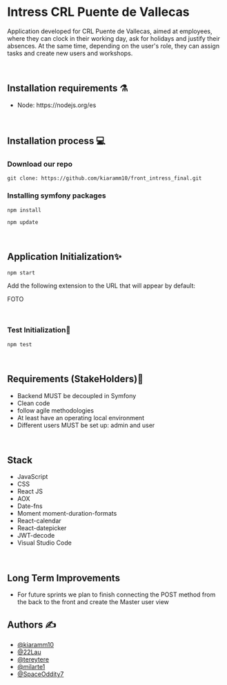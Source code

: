 # Intress CRL Puente de Vallecas
<p>Application developed for CRL Puente de Vallecas, aimed at employees, where they can clock in their working day, ask for holidays and justify their absences. At the same time, depending on the user's role, they can assign tasks and create new users and workshops.</p>
<br>

<h2>Installation requirements ⚗️</h2>
<ul>
  <li>Node: https://nodejs.org/es</li>
</ul>
<br>
<h2>Installation process 💻</h2>

<h3>Download our  repo</h3>


```
git clone: https://github.com/kiaramm10/front_intress_final.git
```


<h3>Installing symfony packages</h3>

```
npm install
```

```
npm update
```

<br>
<h2>Application Initialization✨</h2>

```
npm start
```

<p>Add the following extension to the URL that will appear by default: </p>

FOTO



<br>
<h3> Test Initialization🏅 </h3>

```
npm test
```
   

<br>
<h2> Requirements (StakeHolders)🔬</h2>
<ul>
  <li>Backend MUST be decoupled in Symfony</li>
  <li>Clean code</li>
  <li>follow agile methodologies</li>
  <li>At least have an operating local environment </li>
  <liA CRUD MUST be made for the different users.</li>
  <li>Different users MUST be set up: admin and user</li>
</ul>
<br>
<h2>Stack</h2>
<ul>
  <li>JavaScript</li>
  <li>CSS</li>
  <li>React JS</li>
  <li>AOX</li>
  <li>Date-fns</li>
  <li>Moment moment-duration-formats</li>
  <li>React-calendar</li>
  <li>React-datepicker</li>
  <li>JWT-decode</li>
  <li>Visual Studio Code</li>
</ul>
<br>



<h2>Long Term Improvements  </h2>
<ul>
  <li>For future sprints we plan to finish connecting the POST method from the back to the front and create the Master user view </li>
</ul>
<h2>Authors ✍️ </h2>
<ul>
<li><a href="https://github.com/kiaramm10">@kiaramm10</a></li>
<li><a href="https://github.com/22Lau">@22Lau</a></li>
<li><a href="https://github.com/tereytere">@tereytere</a></li>
<li><a href="https://github.com/milarte1">@milarte1</a></li>
<li><a href="https://github.com/SpaceOddity7">@SpaceOddity7</a></li>
</ul>
